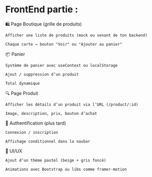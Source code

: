 # FrontEnd partie :

🛍️ Page Boutique (grille de produits)

    Afficher une liste de produits (mock ou venant de ton backend)

    Chaque carte → bouton "Voir" ou "Ajouter au panier"

📦 Panier

    Système de panier avec useContext ou localStorage

    Ajout / suppression d’un produit

    Total dynamique

🔍 Page Produit

    Afficher les détails d’un produit via l’URL (/product/:id)

    Image, description, prix, bouton d’achat

👤 Authentification (plus tard)

    Connexion / inscription

    Affichage conditionnel dans la navbar

🎨 UI/UX

    Ajout d’un thème pastel (beige + gris foncé)

    Animations avec Bootstrap ou libs comme framer-motion
